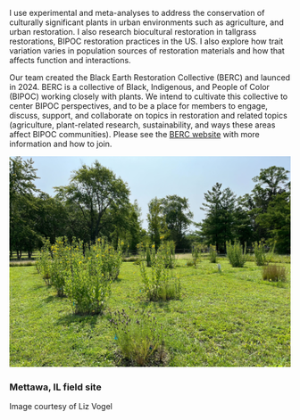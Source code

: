 
I use experimental and meta-analyses to address the conservation of culturally significant plants in urban environments such as agriculture, and urban restoration. I also research biocultural restoration in tallgrass restorations, BIPOC restoration practices in the US. I also explore how trait variation varies in population sources of restoration materials and how that affects function and interactions.

Our team created the Black Earth Restoration Collective (BERC) and launced in 2024. BERC is a collective of Black, Indigenous, and People of Color (BIPOC) working closely with plants. We intend to cultivate this collective to center BIPOC perspectives, and to be a place for members to engage, discuss, support, and collaborate on topics in restoration and related topics (agriculture, plant-related research, sustainability, and ways these areas affect BIPOC communities). Please see the [BERC website](https://aliciafoxx.github.io/berc/about.html) with more information and how to join.

![](images/mettawa.jpg)

### Mettawa, IL field site

Image courtesy of Liz Vogel
